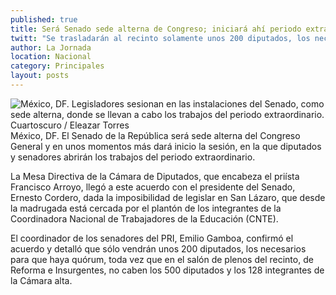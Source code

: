 ```yaml
---
published: true
title: Será Senado sede alterna de Congreso; iniciará ahí periodo extraordinario
twitt: "Se trasladarán al recinto solamente unos 200 diputados, los necesarios para que haya quórum, informó Emilio Gamboa."
author: La Jornada
location: Nacional
category: Principales
layout: posts
---
```


![México, DF. Legisladores sesionan en las instalaciones del Senado, como sede alterna, donde se llevan a cabo los trabajos del periodo extraordinario. Cuartoscuro / Eleazar Torres](http://i.imgur.com/isLXZTdm.jpg)México, DF. El Senado de la República será sede alterna del Congreso General y en unos momentos más dará inicio la sesión, en la que diputados y senadores abrirán los trabajos del periodo extraordinario.

La Mesa Directiva de la Cámara de Diputados, que encabeza el priísta Francisco Arroyo, llegó a este acuerdo con el presidente del Senado, Ernesto Cordero, dada la imposibilidad de legislar en San Lázaro, que desde la madrugada está cercada por el plantón de los integrantes de la Coordinadora Nacional de Trabajadores de la Educación (CNTE).

El coordinador de los senadores del PRI, Emilio Gamboa, confirmó el acuerdo y detalló que sólo vendrán unos 200 diputados, los necesarios para que haya quórum, toda vez que en el salón de plenos del recinto, de Reforma e Insurgentes, no caben los 500 diputados y los 128 integrantes de la Cámara alta.
